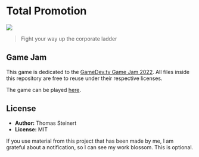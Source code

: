 # Total Promotion

[<img src="https://img.shields.io/badge/GameJam-GameDevTVJam2022-brightgreen.svg?logo=LOGO">](https://itch.io/jam/gamedevtv-jam-2022)

> Fight your way up the corporate ladder

## Game Jam

This game is dedicated to the [GameDev.tv Game Jam 2022](https://itch.io/jam/gamedevtv-jam-2022). All files inside this repository are free to reuse under their respective licenses.

The game can be played [here](https://kurthos-studio.itch.io/total-promotion).

## License

* **Author:** Thomas Steinert
* **License:** MIT

If you use material from this project that has been made by me, I am grateful about a notification, so I can see my work blossom. This is optional.
